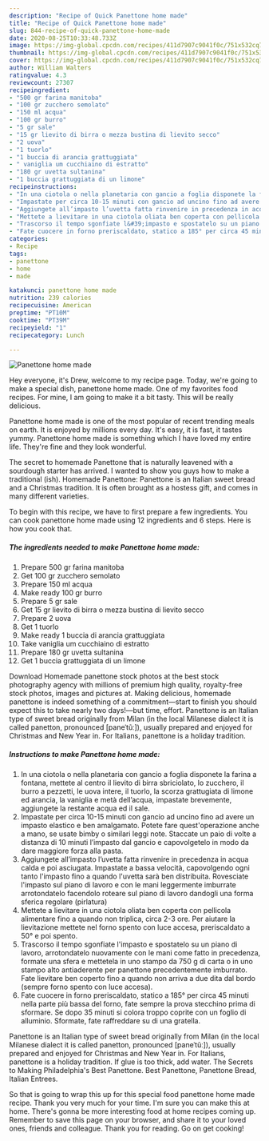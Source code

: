 ```yaml
---
description: "Recipe of Quick Panettone home made"
title: "Recipe of Quick Panettone home made"
slug: 844-recipe-of-quick-panettone-home-made
date: 2020-08-25T10:33:48.733Z
image: https://img-global.cpcdn.com/recipes/411d7907c9041f0c/751x532cq70/panettone-home-made-recipe-main-photo.jpg
thumbnail: https://img-global.cpcdn.com/recipes/411d7907c9041f0c/751x532cq70/panettone-home-made-recipe-main-photo.jpg
cover: https://img-global.cpcdn.com/recipes/411d7907c9041f0c/751x532cq70/panettone-home-made-recipe-main-photo.jpg
author: William Walters
ratingvalue: 4.3
reviewcount: 27307
recipeingredient:
- "500 gr farina manitoba"
- "100 gr zucchero semolato"
- "150 ml acqua"
- "100 gr burro"
- "5 gr sale"
- "15 gr lievito di birra o mezza bustina di lievito secco"
- "2 uova"
- "1 tuorlo"
- "1 buccia di arancia grattuggiata"
- " vaniglia um cucchiaino di estratto"
- "180 gr uvetta sultanina"
- "1 buccia grattuggiata di un limone"
recipeinstructions:
- "In una ciotola o nella planetaria con gancio a foglia disponete la farina a fontana, mettete al centro il lievito di birra sbriciolato, lo zucchero, il burro a pezzetti, le uova intere, il tuorlo, la scorza grattugiata di limone ed arancia, la vaniglia e metà dell’acqua, impastate brevemente, aggiungete la restante acqua ed il sale."
- "Impastate per circa 10-15 minuti con gancio ad uncino fino ad avere un impasto elastico e ben amalgamato. Potete fare quest&#39;operazione anche a mano, se usate bimby o similari leggi note. Staccate un paio di volte a distanza di 10 minuti l’impasto dal gancio e capovolgetelo in modo da dare maggiore forza alla pasta."
- "Aggiungete all’impasto l’uvetta fatta rinvenire in precedenza in acqua calda e poi asciugata. Impastate a bassa velocità, capovolgendo ogni tanto l&#39;impasto fino a quando l&#39;uvetta sarà ben distribuita. Rovesciate l&#39;impasto sul piano di lavoro e con le mani leggermente imburrate arrotondatelo facendolo roteare sul piano di lavoro dandogli una forma sferica regolare (pirlatura)"
- "Mettete a lievitare in una ciotola oliata ben coperta con pellicola alimentare fino a quando non triplica, circa 2-3 ore. Per aiutare la lievitazione mettete nel forno spento con luce accesa, preriscaldato a 50° e poi spento."
- "Trascorso il tempo sgonfiate l&#39;impasto e spostatelo su un piano di lavoro, arrotondatelo nuovamente con le mani come fatto in precedenza, formate una sfera e mettetela in uno stampo da 750 g di carta o in uno stampo alto antiaderente per panettone precedentemente imburrato. Fate lievitare ben coperto fino a quando non arriva a due dita dal bordo (sempre forno spento con luce accesa)."
- "Fate cuocere in forno preriscaldato, statico a 185° per circa 45 minuti nella parte più bassa del forno, fate sempre la prova stecchino prima di sformare. Se dopo 35 minuti si colora troppo coprite con un foglio di alluminio. Sformate, fate raffreddare su di una gratella."
categories:
- Recipe
tags:
- panettone
- home
- made

katakunci: panettone home made 
nutrition: 239 calories
recipecuisine: American
preptime: "PT10M"
cooktime: "PT39M"
recipeyield: "1"
recipecategory: Lunch

---
```



![Panettone home made](https://img-global.cpcdn.com/recipes/411d7907c9041f0c/751x532cq70/panettone-home-made-recipe-main-photo.jpg)

Hey everyone, it's Drew, welcome to my recipe page. Today, we're going to make a special dish, panettone home made. One of my favorites food recipes. For mine, I am going to make it a bit tasty. This will be really delicious.

Panettone home made is one of the most popular of recent trending meals on earth. It is enjoyed by millions every day. It's easy, it is fast, it tastes yummy. Panettone home made is something which I have loved my entire life. They're fine and they look wonderful.

The secret to homemade Panettone that is naturally leavened with a sourdough starter has arrived. I wanted to show you guys how to make a traditional (ish). Homemade Panettone: Panettone is an Italian sweet bread and a Christmas tradition. It is often brought as a hostess gift, and comes in many different varieties.


To begin with this recipe, we have to first prepare a few ingredients. You can cook panettone home made using 12 ingredients and 6 steps. Here is how you cook that.

<!--inarticleads1-->

##### The ingredients needed to make Panettone home made:

1. Prepare 500 gr farina manitoba
1. Get 100 gr zucchero semolato
1. Prepare 150 ml acqua
1. Make ready 100 gr burro
1. Prepare 5 gr sale
1. Get 15 gr lievito di birra o mezza bustina di lievito secco
1. Prepare 2 uova
1. Get 1 tuorlo
1. Make ready 1 buccia di arancia grattuggiata
1. Take  vaniglia um cucchiaino di estratto
1. Prepare 180 gr uvetta sultanina
1. Get 1 buccia grattuggiata di un limone


Download Homemade panettone stock photos at the best stock photography agency with millions of premium high quality, royalty-free stock photos, images and pictures at. Making delicious, homemade panettone is indeed something of a commitment—start to finish you should expect this to take nearly two days!—but time, effort. Panettone is an Italian type of sweet bread originally from Milan (in the local Milanese dialect it is called panetton, pronounced [paneˈtũː]), usually prepared and enjoyed for Christmas and New Year in. For Italians, panettone is a holiday tradition. 

<!--inarticleads2-->

##### Instructions to make Panettone home made:

1. In una ciotola o nella planetaria con gancio a foglia disponete la farina a fontana, mettete al centro il lievito di birra sbriciolato, lo zucchero, il burro a pezzetti, le uova intere, il tuorlo, la scorza grattugiata di limone ed arancia, la vaniglia e metà dell’acqua, impastate brevemente, aggiungete la restante acqua ed il sale.
1. Impastate per circa 10-15 minuti con gancio ad uncino fino ad avere un impasto elastico e ben amalgamato. Potete fare quest&#39;operazione anche a mano, se usate bimby o similari leggi note. Staccate un paio di volte a distanza di 10 minuti l’impasto dal gancio e capovolgetelo in modo da dare maggiore forza alla pasta.
1. Aggiungete all’impasto l’uvetta fatta rinvenire in precedenza in acqua calda e poi asciugata. Impastate a bassa velocità, capovolgendo ogni tanto l&#39;impasto fino a quando l&#39;uvetta sarà ben distribuita. Rovesciate l&#39;impasto sul piano di lavoro e con le mani leggermente imburrate arrotondatelo facendolo roteare sul piano di lavoro dandogli una forma sferica regolare (pirlatura)
1. Mettete a lievitare in una ciotola oliata ben coperta con pellicola alimentare fino a quando non triplica, circa 2-3 ore. Per aiutare la lievitazione mettete nel forno spento con luce accesa, preriscaldato a 50° e poi spento.
1. Trascorso il tempo sgonfiate l&#39;impasto e spostatelo su un piano di lavoro, arrotondatelo nuovamente con le mani come fatto in precedenza, formate una sfera e mettetela in uno stampo da 750 g di carta o in uno stampo alto antiaderente per panettone precedentemente imburrato. Fate lievitare ben coperto fino a quando non arriva a due dita dal bordo (sempre forno spento con luce accesa).
1. Fate cuocere in forno preriscaldato, statico a 185° per circa 45 minuti nella parte più bassa del forno, fate sempre la prova stecchino prima di sformare. Se dopo 35 minuti si colora troppo coprite con un foglio di alluminio. Sformate, fate raffreddare su di una gratella.


Panettone is an Italian type of sweet bread originally from Milan (in the local Milanese dialect it is called panetton, pronounced [paneˈtũː]), usually prepared and enjoyed for Christmas and New Year in. For Italians, panettone is a holiday tradition. If glue is too thick, add water. The Secrets to Making Philadelphia&#39;s Best Panettone. Best Panettone, Panettone Bread, Italian Entrees. 

So that is going to wrap this up for this special food panettone home made recipe. Thank you very much for your time. I'm sure you can make this at home. There's gonna be more interesting food at home recipes coming up. Remember to save this page on your browser, and share it to your loved ones, friends and colleague. Thank you for reading. Go on get cooking!
